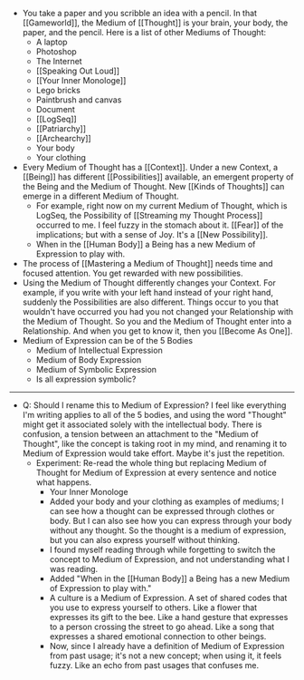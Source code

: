 - You take a paper and you scribble an idea with a pencil. In that [[Gameworld]], the Medium of [[Thought]] is your brain, your body, the paper, and the pencil. Here is a list of other Mediums of Thought:
	- A laptop
	- Photoshop
	- The Internet
	- [[Speaking Out Loud]]
	- [[Your Inner Monologe]]
	- Lego bricks
	- Paintbrush and canvas
	- Document
	- [[LogSeq]]
	- [[Patriarchy]]
	- [[Archearchy]]
	- Your body
	- Your clothing
- Every Medium of Thought has a [[Context]]. Under a new Context, a [[Being]] has different [[Possibilities]] available, an emergent property of the Being and the Medium of Thought. New [[Kinds of Thoughts]] can emerge in a different Medium of Thought.
	- For example, right now on my current Medium of Thought, which is LogSeq, the Possibility of [[Streaming my Thought Process]] occurred to me. I feel fuzzy in the stomach about it. [[Fear]] of the implications; but with a sense of Joy. It's a [[New Possibility]].
	- When in the [[Human Body]] a Being has a new Medium of Expression to play with.
- The process of [[Mastering a Medium of Thought]] needs time and focused attention. You get rewarded with new possibilities.
- Using the Medium of Thought differently changes your Context. For example, if you write with your left hand instead of your right hand, suddenly the Possibilities are also different. Things occur to you that wouldn't have occurred you had you not changed your Relationship with the Medium of Thought. So you and the Medium of Thought enter into a Relationship. And when you get to know it, then you [[Become As One]].
- Medium of Expression can be of the 5 Bodies
	- Medium of Intellectual Expression
	- Medium of Body Expression
	- Medium of Symbolic Expression
	- Is all expression symbolic?
- ----
- Q: Should I rename this to Medium of Expression? I feel like everything I'm writing applies to all of the 5 bodies, and using the word "Thought" might get it associated solely with the intellectual body. There is confusion, a tension between an attachment to the "Medium of Thought", like the concept is taking root in my mind, and renaming it to Medium of Expression would take effort. Maybe it's just the repetition.
	- Experiment: Re-read the whole thing but replacing Medium of Thought for Medium of Expression at every sentence and notice what happens.
		- Your Inner Monologe
		- Added your body and your clothing as examples of mediums; I can see how a thought can be expressed through clothes or body. But I can also see how you can express through your body without any thought. So the thought is a medium of expression, but you can also express yourself without thinking.
		- I found myself reading through while forgetting to switch the concept to Medium of Expression, and not understanding what I was reading.
		- Added "When in the [[Human Body]] a Being has a new Medium of Expression to play with."
		- A culture is a Medium of Expression. A set of shared codes that you use to express yourself to others. Like a flower that expresses its gift to the bee. Like a hand gesture that expresses to a person crossing the street to go ahead. Like a song that expresses a shared emotional connection to other beings.
		- Now, since I already have a definition of Medium of Expression from past usage; it's not a new concept; when using it, it feels fuzzy. Like an echo from past usages that confuses me.